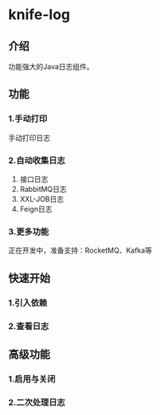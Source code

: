 # knife-log

## 介绍

功能强大的Java日志组件。

## 功能
### 1.手动打印

手动打印日志

### 2.自动收集日志

1. 接口日志
2. RabbitMQ日志
3. XXL-JOB日志
4. Feign日志

### 3.更多功能
正在开发中，准备支持：RocketMQ、Kafka等

## 快速开始

### 1.引入依赖

### 2.查看日志


## 高级功能

### 1.启用与关闭
### 2.二次处理日志
